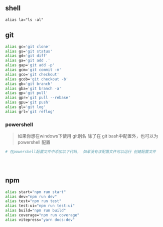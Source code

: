 
## shell
`alias la="ls -al"`

## git
```sh
alias gc='git clone'
alias gs='git status'
alias gd='git diff'
alias ga='git add .'
alias gap='git add -p'
alias gcm='git commit -m'
alias gco='git checkout'
alias gcob='git checkout -b'
alias gb='git branch'
alias gba='git branch -a'
alias gp='git pull'
alias gpr='git pull --rebase'
alias gpu='git push'
alias gl='git log'
alias grl='git reflog'
```

### powershell
> 如果你想在windows下使用 git别名 除了在 git bash中配置外，也可以为powershell 配置

```powershell
# 在powershell配置文件中添加以下代码， 如果没有该配置文件可以运行 创建配置文件





```

## npm
```sh
alias start="npm run start"
alias dev="npm run dev"
alias test="npm run test"
alias test:ui="npm run test:ui"
alias build="npm run build"
alias coverage="npm run coverage"
alias vitepress="yarn docs:dev"
```